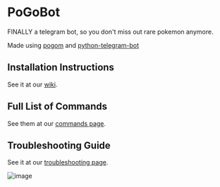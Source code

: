
# PoGoBot

FINALLY a telegram bot, so you don't miss out rare pokemon anymore.

Made using [pogom](https://github.com/favll/pogom) and [python-telegram-bot](https://github.com/python-telegram-bot/python-telegram-bot)

## Installation Instructions

See it at our [wiki](https://github.com/eugenio412/PogomBOT/wiki).


## Full List of Commands

See them at our [commands page](https://github.com/eugenio412/PogomBOT/wiki/commands).


## Troubleshooting Guide

See it at our [troubleshooting page](https://github.com/eugenio412/PogomBOT/wiki/troubleshooting).


![image](https://raw.githubusercontent.com/eugenio412/PogomBOT/master/images/pogobot.jpg)

